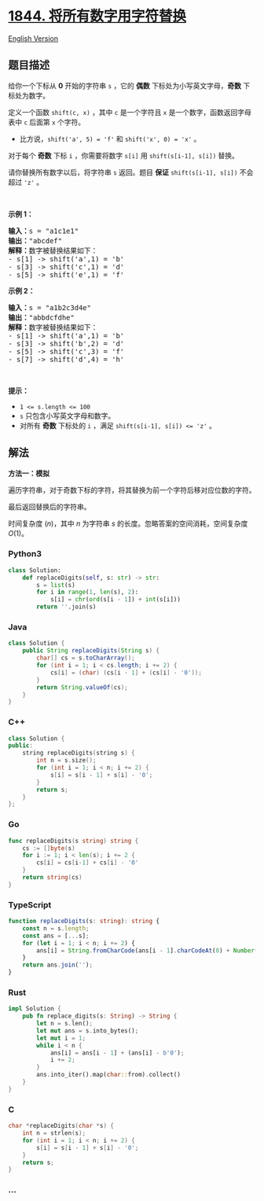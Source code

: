 # [1844. 将所有数字用字符替换](https://leetcode.cn/problems/replace-all-digits-with-characters)

[English Version](/solution/1800-1899/1844.Replace%20All%20Digits%20with%20Characters/README_EN.md)

## 题目描述

<!-- 这里写题目描述 -->

<p>给你一个下标从 <strong>0</strong> 开始的字符串 <code>s</code> ，它的 <strong>偶数</strong> 下标处为小写英文字母，<strong>奇数</strong> 下标处为数字。</p>

<p>定义一个函数 <code>shift(c, x)</code> ，其中 <code>c</code> 是一个字符且 <code>x</code> 是一个数字，函数返回字母表中 <code>c</code> 后面第 <code>x</code> 个字符。</p>

<ul>
	<li>比方说，<code>shift('a', 5) = 'f'</code> 和 <code>shift('x', 0) = 'x'</code> 。</li>
</ul>

<p>对于每个 <strong>奇数</strong> 下标 <code>i</code> ，你需要将数字 <code>s[i]</code> 用 <code>shift(s[i-1], s[i])</code> 替换。</p>

<p>请你替换所有数字以后，将字符串 <code>s</code> 返回。题目 <strong>保证</strong><em> </em><code>shift(s[i-1], s[i])</code> 不会超过 <code>'z'</code> 。</p>

<p> </p>

<p><strong>示例 1：</strong></p>

<pre><b>输入：</b>s = "a1c1e1"
<b>输出：</b>"abcdef"
<strong>解释：</strong>数字被替换结果如下：
- s[1] -&gt; shift('a',1) = 'b'
- s[3] -&gt; shift('c',1) = 'd'
- s[5] -&gt; shift('e',1) = 'f'</pre>

<p><strong>示例 2：</strong></p>

<pre><b>输入：</b>s = "a1b2c3d4e"
<b>输出：</b>"abbdcfdhe"
<strong>解释：</strong>数字被替换结果如下：
- s[1] -&gt; shift('a',1) = 'b'
- s[3] -&gt; shift('b',2) = 'd'
- s[5] -&gt; shift('c',3) = 'f'
- s[7] -&gt; shift('d',4) = 'h'</pre>

<p> </p>

<p><strong>提示：</strong></p>

<ul>
	<li><code>1 &lt;= s.length &lt;= 100</code></li>
	<li><code>s</code> 只包含小写英文字母和数字。</li>
	<li>对所有 <strong>奇数</strong> 下标处的 <code>i</code> ，满足 <code>shift(s[i-1], s[i]) &lt;= 'z'</code> 。</li>
</ul>

## 解法

<!-- 这里可写通用的实现逻辑 -->

**方法一：模拟**

遍历字符串，对于奇数下标的字符，将其替换为前一个字符后移对应位数的字符。

最后返回替换后的字符串。

时间复杂度 $(n)$，其中 $n$ 为字符串 $s$ 的长度。忽略答案的空间消耗，空间复杂度 $O(1)$。

<!-- tabs:start -->

### **Python3**

<!-- 这里可写当前语言的特殊实现逻辑 -->

```python
class Solution:
    def replaceDigits(self, s: str) -> str:
        s = list(s)
        for i in range(1, len(s), 2):
            s[i] = chr(ord(s[i - 1]) + int(s[i]))
        return ''.join(s)
```

### **Java**

<!-- 这里可写当前语言的特殊实现逻辑 -->

```java
class Solution {
    public String replaceDigits(String s) {
        char[] cs = s.toCharArray();
        for (int i = 1; i < cs.length; i += 2) {
            cs[i] = (char) (cs[i - 1] + (cs[i] - '0'));
        }
        return String.valueOf(cs);
    }
}
```

### **C++**

```cpp
class Solution {
public:
    string replaceDigits(string s) {
        int n = s.size();
        for (int i = 1; i < n; i += 2) {
            s[i] = s[i - 1] + s[i] - '0';
        }
        return s;
    }
};
```

### **Go**

```go
func replaceDigits(s string) string {
	cs := []byte(s)
	for i := 1; i < len(s); i += 2 {
		cs[i] = cs[i-1] + cs[i] - '0'
	}
	return string(cs)
}
```

### **TypeScript**

```ts
function replaceDigits(s: string): string {
    const n = s.length;
    const ans = [...s];
    for (let i = 1; i < n; i += 2) {
        ans[i] = String.fromCharCode(ans[i - 1].charCodeAt(0) + Number(ans[i]));
    }
    return ans.join('');
}
```

### **Rust**

```rust
impl Solution {
    pub fn replace_digits(s: String) -> String {
        let n = s.len();
        let mut ans = s.into_bytes();
        let mut i = 1;
        while i < n {
            ans[i] = ans[i - 1] + (ans[i] - b'0');
            i += 2;
        }
        ans.into_iter().map(char::from).collect()
    }
}
```

### **C**

```c
char *replaceDigits(char *s) {
    int n = strlen(s);
    for (int i = 1; i < n; i += 2) {
        s[i] = s[i - 1] + s[i] - '0';
    }
    return s;
}
```

### **...**

```

```

<!-- tabs:end -->
